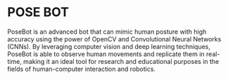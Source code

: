 # POSE BOT
 PoseBot is an advanced bot that can mimic human posture with high accuracy using the power of OpenCV and Convolutional Neural Networks (CNNs). By leveraging computer vision and deep learning techniques, PoseBot is able to observe human movements and replicate them in real-time, making it an ideal tool for research and educational purposes in the fields of human-computer interaction and robotics.
